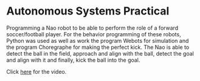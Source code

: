 # Autonomous Systems Practical

Programming a Nao robot to be able to perform the role of a forward soccer/football player. For the behavior programming of these robots, Python was used as well as work the program Webots for simulation and the program Choregraphe for making the perfect kick. The Nao is able to detect the ball in the field, approach and align with the ball, detect the goal and align with it and finally, kick the ball into the goal.

Click [here](https://www.youtube.com/watch?v=2tTBtS4NMZg) for the video.
